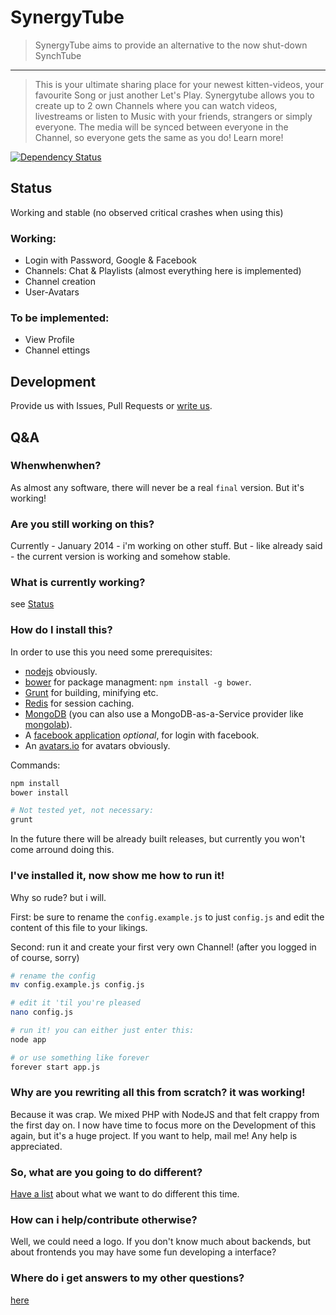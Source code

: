 # SynergyTube
> SynergyTube aims to provide an alternative to the now shut-down SynchTube

---
> This is your ultimate sharing place for your newest kitten-videos, your favourite Song or just another Let's Play. Synergytube allows you to create up to 2 own Channels where you can watch videos, livestreams or listen to Music with your friends, strangers or simply everyone. The media will be synced between everyone in the Channel, so everyone gets the same as you do!
Learn more!

[![Dependency Status](https://gemnasium.com/TeamSynergy/node-synergytube.svg)](https://gemnasium.com/TeamSynergy/node-synergytube)

## Status
Working and stable (no observed critical crashes when using this)


### Working:
* Login with Password, Google & Facebook
* Channels: Chat & Playlists (almost everything here is implemented)
* Channel creation
* User-Avatars

### To be implemented:
* View Profile
* Channel ettings

## Development
Provide us with Issues, Pull Requests or [write us](mailto:screeny05@gmail.com).

## Q&A

### Whenwhenwhen?
As almost any software, there will never be a real `final` version. But it's working!

### Are you still working on this?
Currently - January 2014 - i'm working on other stuff. But - like already said - the current version is working and somehow stable.

### What is currently working?
see [Status](#working)

### How do I install this?
In order to use this you need some prerequisites:
* [nodejs](http://nodejs.org/) obviously.
* [bower](http://bower.io/) for package managment: `npm install -g bower`.
* [Grunt](http://gruntjs.com/) for building, minifying etc.
* [Redis](http://redis.io/) for session caching.
* [MongoDB](http://www.mongodb.org/) (you can also use a MongoDB-as-a-Service provider like [mongolab](https://mongolab.com/)).
* A [facebook application](https://developers.facebook.com/apps) *optional*, for login with facebook.
* An [avatars.io](https://avatars.io) for avatars obviously.

Commands:
```bash
npm install
bower install

# Not tested yet, not necessary:
grunt
```

In the future there will be already built releases, but currently you won't come arround doing this.

### I've installed it, now show me how to run it!
Why so rude? but i will.

First: be sure to rename the `config.example.js` to just `config.js` and edit the content of this file to your likings.

Second: run it and create your first very own Channel! (after you logged in of course, sorry)

```bash
# rename the config
mv config.example.js config.js

# edit it 'til you're pleased
nano config.js

# run it! you can either just enter this:
node app

# or use something like forever
forever start app.js

```

### Why are you rewriting all this from scratch? it was working!
Because it was crap. We mixed PHP with NodeJS and that felt crappy from the first day on.
I now have time to focus more on the Development of this again, but it's a huge project.
If you want to help, mail me! Any help is appreciated.

### So, what are you going to do different?
[Have a list](https://github.com/TeamSynergy/SynergyTube-deprec/issues/154) about what we want
to do different this time.

### How can i help/contribute otherwise?
Well, we could need a logo. If you don't know much about backends,
but about frontends you may have some fun developing a interface?

### Where do i get answers to my other questions?
[here](https://github.com/TeamSynergy/SynergyTube-deprec)
